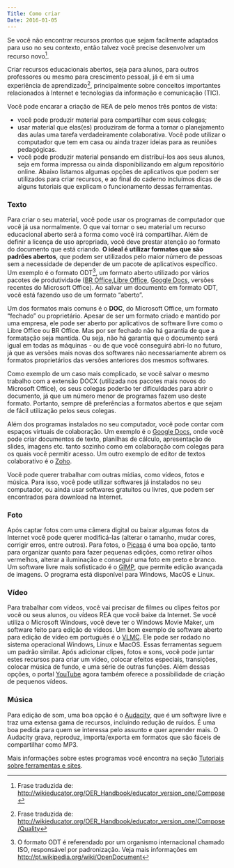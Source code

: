 ```yaml
---
Title: Como criar
Date: 2016-01-05
---
```


Se você não encontrar recursos prontos que sejam facilmente
adaptados para uso no seu contexto, então talvez você precise
desenvolver um recurso novo[^1].

Criar recursos educacionais abertos, seja para alunos, para outros
professores ou mesmo para crescimento pessoal, já é em si uma
experiência de aprendizado[^2], principalmente sobre conceitos
importantes relacionados à Internet e tecnologias da informação e
comunicação (TIC).

Você pode encarar a criação de REA de pelo menos três pontos de vista:

* você pode produzir material para compartilhar com seus colegas;
* usar material que elas(es) produziram de forma a tornar o planejamento
das aulas uma tarefa verdadeiramente colaborativa. Você pode utilizar o
computador que tem em casa ou ainda trazer ideias para as reuniões
pedagógicas.
* você pode produzir material pensando em
distribuí-los aos seus alunos, seja em forma impressa ou ainda
disponibilizando em algum repositório online. Abaixo listamos algumas
opções de aplicativos que podem ser utilizados para criar recursos, e ao
final do caderno incluímos dicas de alguns tutoriais que explicam o
funcionamento dessas ferramentas.

### Texto

Para criar o seu material, você pode usar os programas de computador que
você já usa normalmente. O que vai tornar o seu material um recurso
educacional aberto será a forma como você irá compartilhar. Além de
definir a licença de uso apropriada, você deve prestar atenção ao
formato do documento que está criando. **O ideal é utilizar formatos que
são padrões abertos**, que podem ser utilizados pelo maior número de
pessoas sem a necessidade de depender de um pacote de aplicativos
específico. Um exemplo é o formato ODT[^3], um formato aberto utilizado
por vários pacotes de produtividade ([BR
Office](http://broffice.org/),[Libre
Office](http://pt-br.libreoffice.org/), [Google
Docs](https://docs.google.com/), versões recentes do Microsoft Office).
Ao salvar um documento em formato ODT, você está fazendo uso de um
formato “aberto”.

Um dos formatos mais comuns é o **DOC**, do Microsoft Office, um formato
“fechado” ou proprietário. Apesar de ser um formato criado e mantido por
uma empresa, ele pode ser aberto por aplicativos de software livre como
o Libre Office ou BR Office. Mas por ser fechado não há garantia de que
a formatação seja mantida. Ou seja, não há garantia que o documento será
igual em todas as máquinas - ou de que você conseguirá abri-lo no
futuro, já que as versões mais novas dos softwares não necessariamente
abrem os formatos proprietários das versões anteriores dos mesmos
softwares.

Como exemplo de um caso mais complicado, se você salvar o mesmo trabalho
com a extensão DOCX (utilizada nos pacotes mais novos do Microsoft
Office), os seus colegas poderão ter dificuldades para abrir o
documento, já que um número menor de programas fazem uso deste formato.
Portanto, sempre dê preferências a formatos abertos e que sejam de fácil
utilização pelos seus colegas.

Além dos programas instalados no seu computador, você pode contar com
espaços virtuais de colaboração. Um exemplo é o [Google
Docs](http://drive.google.com),
onde você pode criar documentos de texto, planilhas de cálculo,
apresentação de slides, imagens etc. tanto sozinho como em colaboração
com colegas para os quais você permitir acesso. Um outro exemplo de
editor de textos colaborativo é o [Zoho](https://writer.zoho.com).

Você pode querer trabalhar com outras mídias, como vídeos, fotos e
música. Para isso, você pode utilizar softwares já instalados no seu
computador, ou ainda usar softwares gratuitos ou livres, que podem ser
encontrados para download na Internet.

### Foto

Após captar fotos com uma câmera digital ou baixar algumas fotos da
Internet você pode querer modificá-las (alterar o tamanho, mudar cores,
corrigir erros, entre outros). Para fotos, o
[Picasa](http://picasa.google.com)
é uma boa opção, tanto para organizar quanto para fazer pequenas
edições, como retirar olhos vermelhos, alterar a iluminação e conseguir
uma foto em preto e branco. Um software livre mais sofisticado é o
[GIMP](http://gimp.org),
que permite edição avançada de imagens. O programa está disponível para
Windows, MacOS e Linux.

### Vídeo

Para trabalhar com vídeos, você vai precisar de filmes ou clipes feitos
por você ou seus alunos, ou vídeos REA que você baixe da Internet. Se
você utiliza o Microsoft Windows, você deve ter o Windows Movie
Maker,
um software feito para edição de vídeos. Um bom exemplo de software
aberto para edição de vídeo em português é o
[VLMC](http://www.videolan.org/vlmc/). Ele pode ser rodado no sistema
operacional Windows, Linux e MacOS. Essas ferramentas seguem um padrão
similar. Após adicionar clipes, fotos e sons, você pode juntar estes
recursos para criar um vídeo, colocar efeitos especiais, transições,
colocar música de fundo, e uma série de outras funções. Além dessas
opções, o portal
[YouTube](http://youtube.com)
agora também oferece a possibilidade de criação de pequenos vídeos.

### Música

Para edição de som, uma boa opção é o
[Audacity](https://sourceforge.net/projects/audacity/),
que é um software livre e traz uma extensa gama de recursos, incluindo
redução de ruídos. É uma boa pedida para quem se interessa pelo assunto
e quer aprender mais. O Audacity grava, reproduz, importa/exporta em
formatos que são fáceis de compartilhar como MP3.

Mais informações sobre estes programas você encontra na seção
[Tutoriais sobre ferramentas e sites](tutoriais).


[^1]: Frase traduzida de:
    <http://wikieducator.org/OER_Handbook/educator_version_one/Compose>

[^2]: Frase traduzida de:
    <http://wikieducator.org/OER_Handbook/educator_version_one/Compose/Quality>

[^3]: O formato ODT é referendado por um organismo internacional chamado
    ISO, responsável por padronização. Veja mais informações em
    <http://pt.wikipedia.org/wiki/OpenDocument>
